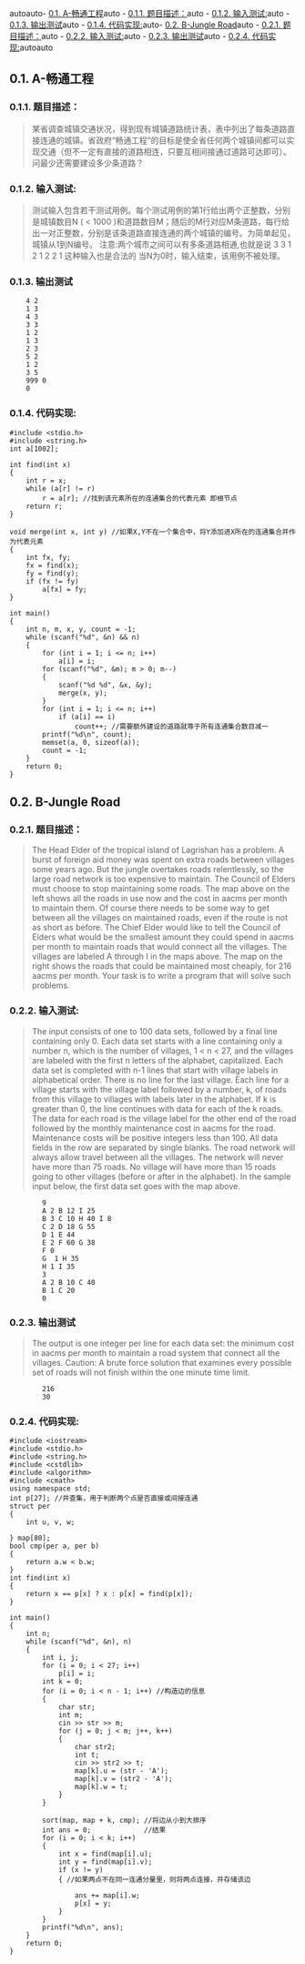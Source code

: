 <!-- TOC -->
autoauto- [0.1. A-畅通工程](#01-a-畅通工程)auto    - [0.1.1. 题目描述：](#011-题目描述)auto    - [0.1.2. 输入测试:](#012-输入测试)auto    - [0.1.3. 输出测试](#013-输出测试)auto    - [0.1.4. 代码实现:](#014-代码实现)auto- [0.2. B-Jungle Road](#02-b-jungle-road)auto    - [0.2.1. 题目描述：](#021-题目描述)auto    - [0.2.2. 输入测试:](#022-输入测试)auto    - [0.2.3. 输出测试](#023-输出测试)auto    - [0.2.4. 代码实现:](#024-代码实现)autoauto
<!-- /TOC -->
## 0.1. A-畅通工程

### 0.1.1. 题目描述：
> 某省调查城镇交通状况，得到现有城镇道路统计表，表中列出了每条道路直接连通的城镇。省政府“畅通工程”的目标是使全省任何两个城镇间都可以实现交通（但不一定有直接的道路相连，只要互相间接通过道路可达即可）。问最少还需要建设多少条道路？

### 0.1.2. 输入测试:
> 测试输入包含若干测试用例。每个测试用例的第1行给出两个正整数，分别是城镇数目N ( < 1000 )和道路数目M；随后的M行对应M条道路，每行给出一对正整数，分别是该条道路直接连通的两个城镇的编号。为简单起见，城镇从1到N编号。
注意:两个城市之间可以有多条道路相通,也就是说
3 3
1 2
1 2
2 1
这种输入也是合法的
当N为0时，输入结束，该用例不被处理。

### 0.1.3. 输出测试
```
    4 2
    1 3
    4 3
    3 3
    1 2
    1 3
    2 3
    5 2
    1 2
    3 5
    999 0  
    0
```

### 0.1.4. 代码实现:

```
#include <stdio.h>
#include <string.h>
int a[1002];

int find(int x)
{
    int r = x;
    while (a[r] != r)
        r = a[r]; //找到该元素所在的连通集合的代表元素 即根节点
    return r;
}

void merge(int x, int y) //如果X,Y不在一个集合中，将Y添加进X所在的连通集合并作为代表元素
{
    int fx, fy;
    fx = find(x);
    fy = find(y);
    if (fx != fy)
        a[fx] = fy;
}

int main()
{
    int n, m, x, y, count = -1;
    while (scanf("%d", &n) && n)
    {
        for (int i = 1; i <= n; i++)
            a[i] = i;
        for (scanf("%d", &m); m > 0; m--)
        {
            scanf("%d %d", &x, &y);
            merge(x, y);
        }
        for (int i = 1; i <= n; i++)
            if (a[i] == i)
                count++; //需要额外建设的道路就等于所有连通集合数目减一
        printf("%d\n", count);
        memset(a, 0, sizeof(a));
        count = -1;
    }
    return 0;
}
```

## 0.2. B-Jungle Road

### 0.2.1. 题目描述：
> The Head Elder of the tropical island of Lagrishan has a problem. A burst of foreign aid money was spent on extra roads between villages some years ago. But the jungle overtakes roads relentlessly, so the large road network is too expensive to maintain. The Council of Elders must choose to stop maintaining some roads. The map above on the left shows all the roads in use now and the cost in aacms per month to maintain them. Of course there needs to be some way to get between all the villages on maintained roads, even if the route is not as short as before. The Chief Elder would like to tell the Council of Elders what would be the smallest amount they could spend in aacms per month to maintain roads that would connect all the villages. The villages are labeled A through I in the maps above. The map on the right shows the roads that could be maintained most cheaply, for 216 aacms per month. Your task is to write a program that will solve such problems.

### 0.2.2. 输入测试:
> The input consists of one to 100 data sets, followed by a final line containing only 0. Each data set starts with a line containing only a number n, which is the number of villages, 1 < n < 27, and the villages are labeled with the first n letters of the alphabet, capitalized. Each data set is completed with n-1 lines that start with village labels in alphabetical order. There is no line for the last village. Each line for a village starts with the village label followed by a number, k, of roads from this village to villages with labels later in the alphabet. If k is greater than 0, the line continues with data for each of the k roads. The data for each road is the village label for the other end of the road followed by the monthly maintenance cost in aacms for the road. Maintenance costs will be positive integers less than 100. All data fields in the row are separated by single blanks. The road network will always allow travel between all the villages. The network will never have more than 75 roads. No village will have more than 15 roads going to other villages (before or after in the alphabet). In the sample input below, the first data set goes with the map above.

```
        9
        A 2 B 12 I 25
        B 3 C 10 H 40 I 8
        C 2 D 18 G 55
        D 1 E 44
        E 2 F 60 G 38
        F 0
        G  1 H 35
        H 1 I 35
        3
        A 2 B 10 C 40
        B 1 C 20
        0
```
### 0.2.3. 输出测试
> The output is one integer per line for each data set: the minimum cost in aacms per month to maintain a road system that connect all the villages. Caution: A brute force solution that examines every possible set of roads will not finish within the one minute time limit.

```
        216
        30
```

### 0.2.4. 代码实现:

```
#include <iostream>
#include <stdio.h>
#include <string.h>
#include <cstdlib>
#include <algorithm>
#include <cmath>
using namespace std;
int p[27]; //并查集，用于判断两个点是否直接或间接连通
struct per
{
    int u, v, w;

} map[80];
bool cmp(per a, per b)
{
    return a.w < b.w;
}
int find(int x)
{
    return x == p[x] ? x : p[x] = find(p[x]);
}

int main()
{
    int n;
    while (scanf("%d", &n), n)
    {
        int i, j;
        for (i = 0; i < 27; i++)
            p[i] = i;
        int k = 0;
        for (i = 0; i < n - 1; i++) //构造边的信息
        {
            char str;
            int m;
            cin >> str >> m;
            for (j = 0; j < m; j++, k++)
            {
                char str2;
                int t;
                cin >> str2 >> t;
                map[k].u = (str - 'A');
                map[k].v = (str2 - 'A');
                map[k].w = t;
            }
        }

        sort(map, map + k, cmp); //将边从小到大排序
        int ans = 0;             //结果
        for (i = 0; i < k; i++)
        {
            int x = find(map[i].u);
            int y = find(map[i].v);
            if (x != y)
            { //如果两点不在同一连通分量里，则将两点连接，并存储该边

                ans += map[i].w;
                p[x] = y;
            }
        }
        printf("%d\n", ans);
    }
    return 0;
}
```
